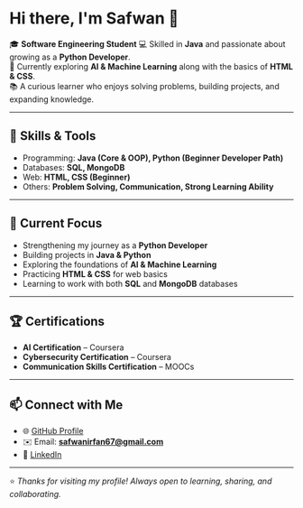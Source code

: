 # Hi there, I'm Safwan 👋

🎓 **Software Engineering Student** 
💻 Skilled in **Java** and passionate about growing as a **Python Developer**.  
🚀 Currently exploring **AI & Machine Learning** along with the basics of **HTML & CSS**.  
📚 A curious learner who enjoys solving problems, building projects, and expanding knowledge.  

---

## 🔧 Skills & Tools
- Programming: **Java (Core & OOP), Python (Beginner Developer Path)**  
- Databases: **SQL, MongoDB**  
- Web: **HTML, CSS (Beginner)**  
- Others: **Problem Solving, Communication, Strong Learning Ability**  

---

## 📌 Current Focus
- Strengthening my journey as a **Python Developer**  
- Building projects in **Java & Python**  
- Exploring the foundations of **AI & Machine Learning**  
- Practicing **HTML & CSS** for web basics  
- Learning to work with both **SQL** and **MongoDB** databases  

---

## 🏆 Certifications
- **AI Certification** – Coursera  
- **Cybersecurity Certification** – Coursera  
- **Communication Skills Certification** – MOOCs  

---

## 📫 Connect with Me
- 🌐 [GitHub Profile](https://github.com/Safwan197)  
- ✉️ Email: **safwanirfan67@gmail.com**  
- 💼 [LinkedIn](https://www.linkedin.com/in/muhammad-safwan-8273b8327)  

---

⭐ *Thanks for visiting my profile! Always open to learning, sharing, and collaborating.*  
